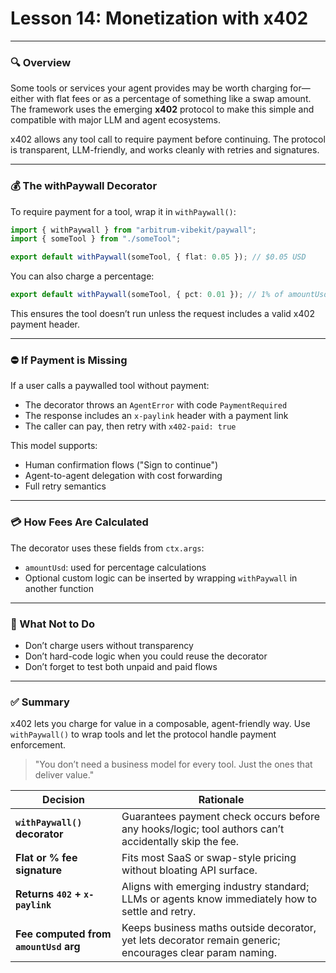 # **Lesson 14: Monetization with x402**

---

### 🔍 Overview

Some tools or services your agent provides may be worth charging for—either with flat fees or as a percentage of something like a swap amount. The framework uses the emerging **x402** protocol to make this simple and compatible with major LLM and agent ecosystems.

x402 allows any tool call to require payment before continuing. The protocol is transparent, LLM-friendly, and works cleanly with retries and signatures.

---

### 💰 The withPaywall Decorator

To require payment for a tool, wrap it in `withPaywall()`:

```ts
import { withPaywall } from "arbitrum-vibekit/paywall";
import { someTool } from "./someTool";

export default withPaywall(someTool, { flat: 0.05 }); // $0.05 USD
```

You can also charge a percentage:

```ts
export default withPaywall(someTool, { pct: 0.01 }); // 1% of amountUsd
```

This ensures the tool doesn’t run unless the request includes a valid x402 payment header.

---

### ⛔ If Payment is Missing

If a user calls a paywalled tool without payment:

- The decorator throws an `AgentError` with code `PaymentRequired`
- The response includes an `x-paylink` header with a payment link
- The caller can pay, then retry with `x402-paid: true`

This model supports:

- Human confirmation flows ("Sign to continue")
- Agent-to-agent delegation with cost forwarding
- Full retry semantics

---

### 💳 How Fees Are Calculated

The decorator uses these fields from `ctx.args`:

- `amountUsd`: used for percentage calculations
- Optional custom logic can be inserted by wrapping `withPaywall` in another function

---

### 🚫 What Not to Do

- Don’t charge users without transparency
- Don’t hard-code logic when you could reuse the decorator
- Don’t forget to test both unpaid and paid flows

---

### ✅ Summary

x402 lets you charge for value in a composable, agent-friendly way. Use `withPaywall()` to wrap tools and let the protocol handle payment enforcement.

> "You don’t need a business model for every tool. Just the ones that deliver value."

| Decision                              | Rationale                                                                                                 |
| ------------------------------------- | --------------------------------------------------------------------------------------------------------- |
| **`withPaywall()` decorator**         | Guarantees payment check occurs before any hooks/logic; tool authors can’t accidentally skip the fee.     |
| **Flat or % fee signature**           | Fits most SaaS or swap-style pricing without bloating API surface.                                        |
| **Returns `402` + `x-paylink`**       | Aligns with emerging industry standard; LLMs or agents know immediately how to settle and retry.          |
| **Fee computed from `amountUsd` arg** | Keeps business maths outside decorator, yet lets decorator remain generic; encourages clear param naming. |
